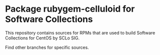 # Package rubygem-celluloid for Software Collections

This repository contains sources for RPMs that are used
to build Software Collections for CentOS by SCLo SIG.

Find other branches for specific sources.
